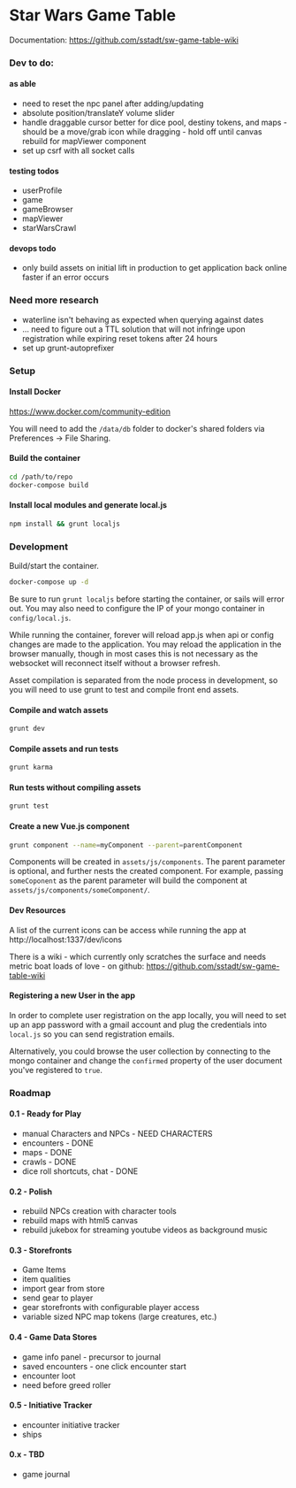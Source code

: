 # Star Wars Game Table

Documentation: https://github.com/sstadt/sw-game-table-wiki

### Dev to do:

#### as able

 - need to reset the npc panel after adding/updating
 - absolute position/translateY volume slider
 - handle draggable cursor better for dice pool, destiny tokens, and maps - should be a move/grab icon while dragging - hold off until canvas rebuild for mapViewer component
 - set up csrf with all socket calls

#### testing todos

 - userProfile
 - game
 - gameBrowser
 - mapViewer
 - starWarsCrawl

#### devops todo

 - only build assets on initial lift in production to get application back online faster if an error occurs

### Need more research

 - waterline isn't behaving as expected when querying against dates
 - ... need to figure out a TTL solution that will not infringe upon registration while expiring reset tokens after 24 hours
 - set up grunt-autoprefixer

### Setup

#### Install Docker

https://www.docker.com/community-edition

You will need to add the `/data/db` folder to docker's shared folders via Preferences -> File Sharing.

#### Build the container

```bash
cd /path/to/repo
docker-compose build
```

#### Install local modules and generate local.js

```bash
npm install && grunt localjs
```

### Development

Build/start the container.

```bash
docker-compose up -d
```

Be sure to run `grunt localjs` before starting the container, or sails will error out. You may also need to configure the IP of your mongo container in `config/local.js`.

While running the container, forever will reload app.js when api or config changes are made to the application. You may reload the application in the browser manually, though in most cases this is not necessary as the websocket will reconnect itself without a browser refresh.

Asset compilation is separated from the node process in development, so you will need to use grunt to test and compile front end assets.

#### Compile and watch assets

```bash
grunt dev
```

#### Compile assets and run tests

```bash
grunt karma
```

#### Run tests without compiling assets

```bash
grunt test
```

#### Create a new Vue.js component

```bash
grunt component --name=myComponent --parent=parentComponent
```

Components will be created in `assets/js/components`. The parent parameter is optional, and further nests the created component. For example, passing `someCoponent` as the parent parameter will build the component at `assets/js/components/someComponent/`.

#### Dev Resources

A list of the current icons can be access while running the app at http://localhost:1337/dev/icons

There is a wiki - which currently only scratches the surface and needs metric boat loads of love - on github: https://github.com/sstadt/sw-game-table-wiki

#### Registering a new User in the app

In order to complete user registration on the app locally, you will need to set up an app password with a gmail account and plug the credentials into `local.js` so you can send registration emails.

Alternatively, you could browse the user collection by connecting to the mongo container and change the `confirmed` property of the user document you've registered to `true`.

### Roadmap

#### 0.1 - Ready for Play

 - manual Characters and NPCs - NEED CHARACTERS
 - encounters - DONE
 - maps - DONE
 - crawls - DONE
 - dice roll shortcuts, chat - DONE

#### 0.2 - Polish

 - rebuild NPCs creation with character tools
 - rebuild maps with html5 canvas
 - rebuild jukebox for streaming youtube videos as background music

#### 0.3 - Storefronts

 - Game Items
 - item qualities
 - import gear from store
 - send gear to player
 - gear storefronts with configurable player access
 - variable sized NPC map tokens (large creatures, etc.)

#### 0.4 - Game Data Stores

 - game info panel - precursor to journal
 - saved encounters - one click encounter start
 - encounter loot
 - need before greed roller

#### 0.5 - Initiative Tracker

 - encounter initiative tracker
 - ships

#### 0.x - TBD

 - game journal

